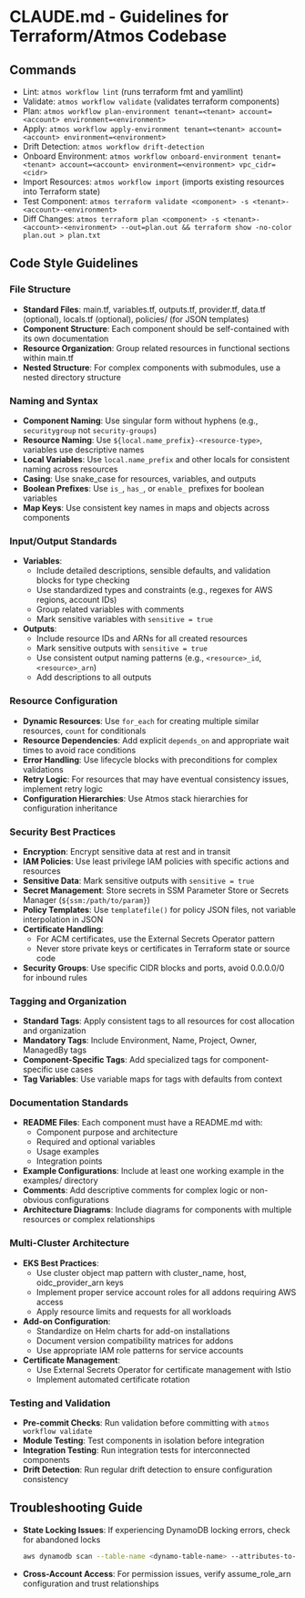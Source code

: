 # CLAUDE.md - Guidelines for Terraform/Atmos Codebase

## Commands
- Lint: `atmos workflow lint` (runs terraform fmt and yamllint)
- Validate: `atmos workflow validate` (validates terraform components)
- Plan: `atmos workflow plan-environment tenant=<tenant> account=<account> environment=<environment>`
- Apply: `atmos workflow apply-environment tenant=<tenant> account=<account> environment=<environment>`
- Drift Detection: `atmos workflow drift-detection`
- Onboard Environment: `atmos workflow onboard-environment tenant=<tenant> account=<account> environment=<environment> vpc_cidr=<cidr>`
- Import Resources: `atmos workflow import` (imports existing resources into Terraform state)
- Test Component: `atmos terraform validate <component> -s <tenant>-<account>-<environment>`
- Diff Changes: `atmos terraform plan <component> -s <tenant>-<account>-<environment> --out=plan.out && terraform show -no-color plan.out > plan.txt`

## Code Style Guidelines

### File Structure
- **Standard Files**: main.tf, variables.tf, outputs.tf, provider.tf, data.tf (optional), locals.tf (optional), policies/ (for JSON templates)
- **Component Structure**: Each component should be self-contained with its own documentation
- **Resource Organization**: Group related resources in functional sections within main.tf
- **Nested Structure**: For complex components with submodules, use a nested directory structure

### Naming and Syntax
- **Component Naming**: Use singular form without hyphens (e.g., `securitygroup` not `security-groups`)
- **Resource Naming**: Use `${local.name_prefix}-<resource-type>`, variables use descriptive names
- **Local Variables**: Use `local.name_prefix` and other locals for consistent naming across resources
- **Casing**: Use snake_case for resources, variables, and outputs
- **Boolean Prefixes**: Use `is_`, `has_`, or `enable_` prefixes for boolean variables
- **Map Keys**: Use consistent key names in maps and objects across components

### Input/Output Standards
- **Variables**: 
  - Include detailed descriptions, sensible defaults, and validation blocks for type checking
  - Use standardized types and constraints (e.g., regexes for AWS regions, account IDs)
  - Group related variables with comments
  - Mark sensitive variables with `sensitive = true`
- **Outputs**: 
  - Include resource IDs and ARNs for all created resources
  - Mark sensitive outputs with `sensitive = true`
  - Use consistent output naming patterns (e.g., `<resource>_id`, `<resource>_arn`)
  - Add descriptions to all outputs

### Resource Configuration
- **Dynamic Resources**: Use `for_each` for creating multiple similar resources, `count` for conditionals
- **Resource Dependencies**: Add explicit `depends_on` and appropriate wait times to avoid race conditions
- **Error Handling**: Use lifecycle blocks with preconditions for complex validations
- **Retry Logic**: For resources that may have eventual consistency issues, implement retry logic
- **Configuration Hierarchies**: Use Atmos stack hierarchies for configuration inheritance

### Security Best Practices
- **Encryption**: Encrypt sensitive data at rest and in transit
- **IAM Policies**: Use least privilege IAM policies with specific actions and resources
- **Sensitive Data**: Mark sensitive outputs with `sensitive = true`
- **Secret Management**: Store secrets in SSM Parameter Store or Secrets Manager (`${ssm:/path/to/param}`)
- **Policy Templates**: Use `templatefile()` for policy JSON files, not variable interpolation in JSON
- **Certificate Handling**: 
  - For ACM certificates, use the External Secrets Operator pattern
  - Never store private keys or certificates in Terraform state or source code
- **Security Groups**: Use specific CIDR blocks and ports, avoid 0.0.0.0/0 for inbound rules

### Tagging and Organization
- **Standard Tags**: Apply consistent tags to all resources for cost allocation and organization
- **Mandatory Tags**: Include Environment, Name, Project, Owner, ManagedBy tags
- **Component-Specific Tags**: Add specialized tags for component-specific use cases
- **Tag Variables**: Use variable maps for tags with defaults from context

### Documentation Standards
- **README Files**: Each component must have a README.md with:
  - Component purpose and architecture
  - Required and optional variables
  - Usage examples
  - Integration points
- **Example Configurations**: Include at least one working example in the examples/ directory
- **Comments**: Add descriptive comments for complex logic or non-obvious configurations
- **Architecture Diagrams**: Include diagrams for components with multiple resources or complex relationships

### Multi-Cluster Architecture
- **EKS Best Practices**:
  - Use cluster object map pattern with cluster_name, host, oidc_provider_arn keys
  - Implement proper service account roles for all addons requiring AWS access
  - Apply resource limits and requests for all workloads
- **Add-on Configuration**:
  - Standardize on Helm charts for add-on installations
  - Document version compatibility matrices for addons
  - Use appropriate IAM role patterns for service accounts
- **Certificate Management**:
  - Use External Secrets Operator for certificate management with Istio
  - Implement automated certificate rotation

### Testing and Validation
- **Pre-commit Checks**: Run validation before committing with `atmos workflow validate`
- **Module Testing**: Test components in isolation before integration
- **Integration Testing**: Run integration tests for interconnected components
- **Drift Detection**: Run regular drift detection to ensure configuration consistency

## Troubleshooting Guide
- **State Locking Issues**: If experiencing DynamoDB locking errors, check for abandoned locks
  ```bash
  aws dynamodb scan --table-name <dynamo-table-name> --attributes-to-get LockID State
  ```
- **Cross-Account Access**: For permission issues, verify assume_role_arn configuration and trust relationships